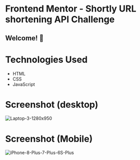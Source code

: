 # Frontend Mentor - Shortly URL shortening API Challenge

## Welcome! 👋

# Technologies Used
- HTML
- CSS
- JavaScript

# Screenshot (desktop) 

![Laptop-3-1280x950](https://user-images.githubusercontent.com/83190352/181631276-306a31ce-f566-4460-9211-f9504c46b831.png)


# Screenshot (Mobile)

![iPhone-8-Plus-7-Plus-6S-Plus](https://user-images.githubusercontent.com/83190352/181630945-8c7d0a26-d392-4c2a-b9dd-b8b283ed70b8.png)
